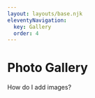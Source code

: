 ```yaml
---
layout: layouts/base.njk
eleventyNavigation:
  key: Gallery
  order: 4
---
```

# Photo Gallery

How do I add images?